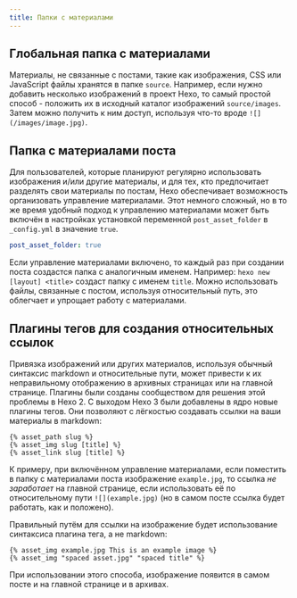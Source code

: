 ```yaml
---
title: Папки с материалами
---
```

## Глобальная папка с материалами

Материалы, не связанные с постами, такие как изображения, CSS или JavaScript файлы хранятся в папке `source`. Например, если нужно добавить несколько изображений в проект Hexo, то самый простой способ - положить их в исходный каталог изображений `source/images`. Затем можно получить к ним доступ, используя что-то вроде `![](/images/image.jpg)`.

## Папка с материалами поста

Для пользователей, которые планируют регулярно использовать изображения и/или другие материалы, и для тех, кто предпочитает разделять свои материалы по постам, Hexo обеспечивает возможность организовать управление материалами. Этот немного сложный, но в то же время удобный подход к управлению материалами может быть включён в настройках установкой переменной `post_asset_folder` в `_config.yml` в значение `true`.

``` yaml _config.yml
post_asset_folder: true
```

Если управление материалами включено, то каждый раз при создании поста создастся папка с аналогичным именем. Например: `hexo new [layout] <title>` создаст папку с именем `title`. Можно использовать файлы, связанные с постом, используя относительный путь, это облегчает и упрощает работу с материалами.

## Плагины тегов для создания относительных ссылок

Привязка изображений или других материалов, используя обычный синтаксис markdown и относительные пути, может привести к их неправильному отображению в архивных страницах или на главной странице. Плагины были созданы сообществом для решения этой проблемы в Hexo 2. С выходом Hexo 3 были добавлены в ядро новые плагины тегов. Они позволяют с лёгкостью создавать ссылки на ваши материалы в markdown:

```
{% asset_path slug %}
{% asset_img slug [title] %}
{% asset_link slug [title] %}
```

К примеру, при включённом управление материалами, если поместить в папку с материалами поста изображение `example.jpg`, то ссылка *не заработает* на главной странице, если использовать её по относительному пути `![](example.jpg)` (но в самом посте ссылка будет работать, как и положено).

Правильный путём для ссылки на изображение будет использование синтаксиса плагина тега, а не markdown:

```
{% asset_img example.jpg This is an example image %}
{% asset_img "spaced asset.jpg" "spaced title" %}
```

При использовании этого способа, изображение появится в самом посте и на главной странице и в архивах.
